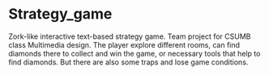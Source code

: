 # Strategy_game
Zork-like interactive text-based strategy game. 
Team project for CSUMB class Multimedia design.
The player explore different rooms, can find diamonds there to collect and win the game, 
or necessary tools that help to find diamonds. But there are also some traps and lose game conditions.
